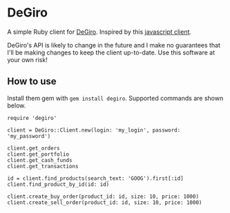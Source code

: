 # DeGiro

A simple Ruby client for [DeGiro](https://www.degiro.co.uk/). Inspired by this [javascript client](https://github.com/pladaria/degiro).

DeGiro's API is likely to change in the future and I make no guarantees that I'll be making changes to keep the client up-to-date. Use this software at your own risk!

## How to use

Install them gem with `gem install degiro`. Supported commands are shown below.

```
require 'degiro'

client = DeGiro::Client.new(login: 'my_login', password: 'my_password')

client.get_orders
client.get_portfolio
client.get_cash_funds
client.get_transactions

id = client.find_products(search_text: 'GOOG').first[:id]
client.find_product_by_id(id: id)

client.create_buy_order(product_id: id, size: 10, price: 1000)
client.create_sell_order(product_id: id, size: 10, price: 1000)
```
